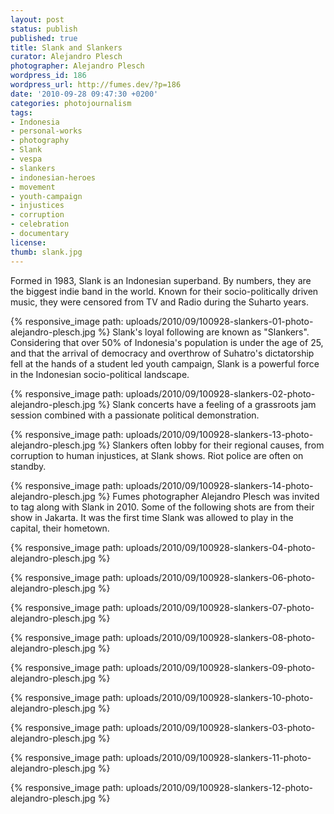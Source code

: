 ```yaml
---
layout: post
status: publish
published: true
title: Slank and Slankers
curator: Alejandro Plesch
photographer: Alejandro Plesch
wordpress_id: 186
wordpress_url: http://fumes.dev/?p=186
date: '2010-09-28 09:47:30 +0200'
categories: photojournalism
tags:
- Indonesia
- personal-works
- photography
- Slank
- vespa
- slankers
- indonesian-heroes
- movement
- youth-campaign
- injustices
- corruption
- celebration
- documentary
license:
thumb: slank.jpg
---
```


Formed in 1983, Slank is an Indonesian superband. By numbers, they are the biggest indie band in the world. Known for their socio-politically driven music, they were censored from TV and Radio during the Suharto years.

{% responsive_image path: uploads/2010/09/100928-slankers-01-photo-alejandro-plesch.jpg %} 
Slank's loyal following are known as "Slankers". Considering that over 50% of Indonesia's population is under the age of 25, and that the arrival of democracy and overthrow of Suhatro's dictatorship fell at the hands of a student led youth campaign, Slank is a powerful force in the Indonesian socio-political landscape.  


{% responsive_image path: uploads/2010/09/100928-slankers-02-photo-alejandro-plesch.jpg %} 
Slank  concerts have a feeling of a grassroots jam session combined with a passionate political demonstration. 

{% responsive_image path: uploads/2010/09/100928-slankers-13-photo-alejandro-plesch.jpg %}  Slankers often lobby for their regional causes, from corruption to human injustices, at Slank shows. Riot police are often on standby.


{% responsive_image path: uploads/2010/09/100928-slankers-14-photo-alejandro-plesch.jpg %} 
Fumes photographer Alejandro Plesch was invited to tag along with Slank in 2010.  Some of the following shots are from their show in Jakarta.  It was the first time Slank was allowed to play in the capital, their hometown. 


{% responsive_image path: uploads/2010/09/100928-slankers-04-photo-alejandro-plesch.jpg %} 

{% responsive_image path: uploads/2010/09/100928-slankers-06-photo-alejandro-plesch.jpg %} 

{% responsive_image path: uploads/2010/09/100928-slankers-07-photo-alejandro-plesch.jpg %} 

{% responsive_image path: uploads/2010/09/100928-slankers-08-photo-alejandro-plesch.jpg %}

{% responsive_image path: uploads/2010/09/100928-slankers-09-photo-alejandro-plesch.jpg %} 

{% responsive_image path: uploads/2010/09/100928-slankers-10-photo-alejandro-plesch.jpg %} 

{% responsive_image path: uploads/2010/09/100928-slankers-03-photo-alejandro-plesch.jpg %} 

{% responsive_image path: uploads/2010/09/100928-slankers-11-photo-alejandro-plesch.jpg %} 

{% responsive_image path: uploads/2010/09/100928-slankers-12-photo-alejandro-plesch.jpg %} 



